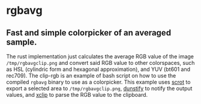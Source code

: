 # rgbavg
## Fast and simple colorpicker of an averaged sample.

The rust implementation just calculates the average RGB value of the image `/tmp/rgbavgclip.png` and convert said RGB value to other colorspaces, such as HSL (cylindric form and hexagonal approximation), and YUV (bt601 and rec709).
The clip-rgb is an example of bash script on how to use the compiled `rgbavg` binary to use as a colorpicker. This example uses [scrot](https://github.com/dreamer/scrot) to export a selected area to `/tmp/rgbavgclip.png`, [dunstify](https://github.com/dunst-project/dunst) to notify the output values, and [xclip](https://github.com/astrand/xclip) to parse the RGB value to the clipboard.
